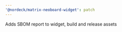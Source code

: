 ```yaml
---
'@nordeck/matrix-neoboard-widget': patch
---
```


Adds SBOM report to widget, build and release assets
